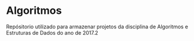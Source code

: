 # Algoritmos
Repósitorio utilizado para armazenar projetos da disciplina de Algoritmos e Estruturas de Dados do ano de 2017.2

